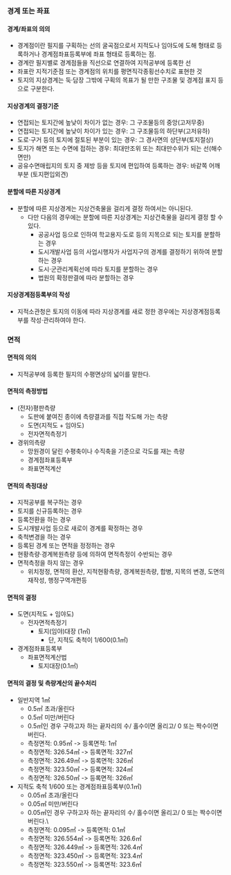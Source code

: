 ### 경계 또는 좌표
#### 경계/좌표의 의의
- 경계점이란 필지를 구획하는 선의 굴곡점으로서 지적도나 임야도에 도해 형태로 등록하거나 경계점좌표등록부에 좌표 형태로 등록하는 점.
- 경계란 필지별로 경계점들을 직선으로 연결하여 지적공부에 등록한 선
- 좌표란 지적기준점 또는 경계점의 위치를 평면직각종횡선수치로 표현한 것
- 토지의 지상경계는 둑·담장 그밖에 구획의 목표가 될 만한 구조물 및 경계점 표지 등으로 구분한다.
#### 지상경계의 결정기준
- 연접되는 토지간에 높낮이 차이가 없는 경우: 그 구조물등의 중앙(고저무중)
- 연접되는 토지간에 높낮이 차이가 있는 경우: 그 구조물등의 하단부(고저유하)
- 도로·구거 등의 토지에 절토된 부분이 있는 경우: 그 경사면의 상단부(토지절상)
- 토지가 해면 또는 수면에 접하는 경우: 최대만조위 또는 최대만수위가 되는 선(해수면만)
- 공유수면매립지의 토지 중 제방 등을 토지에 편입하여 등록하는 경우: 바같쪽 어깨부분 (토지편입외견)
#### 분할에 따른 지상경계
- 분할에 따른 지상경계는 지상건축물을 걸리게 결정 하여서는 아니된다.
    - 다만 다음의 경우에는 분할에 따른 지상경계는 지상건축물을 걸리게 결정 할 수 있다.
        - 공공사업 등으로 인하여 학교용지·도로 등의 지목으로 되는 토지를 분할하는 경우
        - 도시개발사업 등의 사업시행자가 사업지구의 경계를 결정하기 위하여 분할하는 경우
        - 도시·군관리계획선에 따라 토지를 분할하는 경우
        - 법원의 확정판결에 따라 분할하는 경우
#### 지상경계점등록부의 작성
- 지적소관청은 토지의 이동에 따라 지상경계를 새로 정한 경우에는 지상경계점등록부를 작성·관리하여야 한다.

### 면적
#### 면적의 의의
- 지적공부에 등록한 필지의 수평면상의 넓이를 말한다.
#### 면적의 측정방법
- (전자)평판측량
    - 도판에 붙여진 종이에 측량결과를 직접 작도해 가는 측량
    - 도면(지적도 + 임야도)
    - 전자면적측정기
- 경위의측량
    - 망원경이 달린 수평축이나 수직축을 기준으로 각도를 재는 측량
    - 경계점좌표등록부
    - 좌표면적계산
#### 면적의 측정대상
- 지적공부를 복구하는 경우
- 토지를 신규등록하는 경우
- 등록전환을 하는 경우
- 도시개발사업 등으로 새로이 경계를 확정하는 경우
- 축척변경을 하는 경우
- 등록된 경계 또는 면적을 정정하는 경우
- 현황측량·경계복원측량 등에 의하여 면적측정이 수반되는 경우
- 면적측정을 하지 않는 경우
    - 위치정정, 면적의 환산, 지적현황측량, 경계복원측량, 합병, 지목의 변경, 도면의 재작성, 행정구역개편등
#### 면적의 결정
- 도면(지적도 + 임야도)
    - 전자면적측정기
        - 토지(임야)대장 (1㎡)
            - 단, 지적도 축척이 1/600(0.1㎡)
- 경계점좌표등록부
    - 좌표면적계산법
        - 토지대장(0.1㎡)
#### 면적의 결정 및 측량계산의 끝수처리
- 일반지역 1㎡
    - 0.5㎡ 초과/올린다
    - 0.5㎡ 미만/버린다
    - 0.5㎡인 경우 구하고자 하는 끝자리의 수/ 홀수이면 올리고/ 0 또는 짝수이면 버린다.
    - 측정면적: 0.95㎡ -> 등록면적: 1㎡
    - 측정면적: 326.54㎡ -> 등록면적: 327㎡
    - 측정면적: 326.49㎡ -> 등록면적: 326㎡
    - 측정면적: 323.50㎡ -> 등록면적: 324㎡
    - 측정면적: 326.50㎡ -> 등록면적: 326㎡
- 지적도 축척 1/600 또는 경계점좌표등록부(0.1㎡)
    - 0.05㎡ 초과/올린다
    - 0.05㎡ 미만/버린다
    - 0.05㎡인 경우 구하고자 하는 끝자리의 수/ 홀수이면 올리고/ 0 또는 짝수이면 버린다.\
    - 측정면적: 0.095㎡ -> 등록면적: 0.1㎡
    - 측정면적: 326.554㎡ -> 등록면적: 326.6㎡
    - 측정면적: 326.449㎡ -> 등록면적: 326.4㎡
    - 측정면적: 323.450㎡ -> 등록면적: 323.4㎡
    - 측정면적: 323.550㎡ -> 등록면적: 323.6㎡
